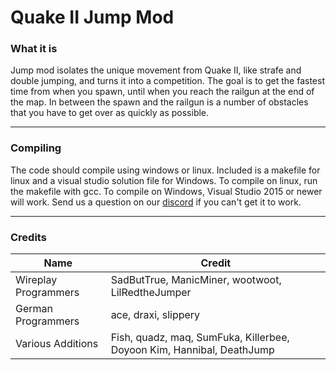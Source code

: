 # Quake II Jump Mod
### What it is
Jump mod isolates the unique movement from Quake II, like strafe and double jumping, and turns it into a competition. The goal is to get the fastest time from when you spawn, until when you reach the railgun at the end of the map. In between the spawn and the railgun is a number of obstacles that you have to get over as quickly as possible. 

***
### Compiling
The code should compile using windows or linux. Included is a makefile for linux and a visual studio solution file for Windows. To compile on linux, run the makefile with gcc. To compile on Windows, Visual Studio 2015 or newer will work. Send us a question on our [discord](discord.q2jump.net) if you can't get it to work.

***
### Credits
| Name                 | Credit                                                                |
|----------------------|-----------------------------------------------------------------------|
| Wireplay Programmers | SadButTrue, ManicMiner, wootwoot, LilRedtheJumper                     |
| German Programmers   | ace, draxi, slippery                                                  |
| Various Additions    | Fish, quadz, maq, SumFuka, Killerbee, Doyoon Kim, Hannibal, DeathJump |